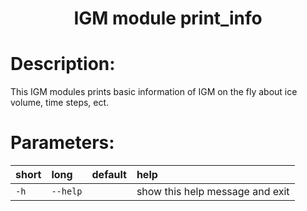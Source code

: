### <h1 align="center" id="title">IGM module print_info </h1>

# Description:

This IGM modules prints basic information of IGM on the fly about ice volume, 
time steps, ect.
 
# Parameters: 


|short|long|default|help|
| :--- | :--- | :--- | :--- |
|`-h`|`--help`||show this help message and exit|
